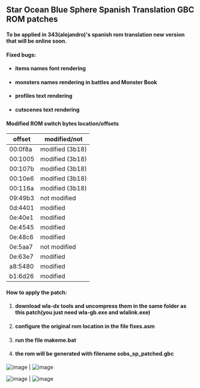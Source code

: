 
## Star Ocean Blue Sphere Spanish Translation GBC ROM patches

#### To be applied in 343(alejandro)'s spanish rom translation new version that will be online soon.


#### Fixed bugs:
 - #### items names font rendering
   
 - #### monsters names rendering in battles and Monster Book

 - #### profiles text rendering
 
 - #### cutscenes text rendering
 
#### Modified ROM switch bytes location/offsets
|offset|modified/not|
|------|------------|
|00:0f8a|modified (3b18)|
|00:1005|modified (3b18)|
|00:107b|modified (3b18)|
|00:10e6|modified (3b18)|
|00:116a|modified (3b18)|
|09:49b3|not modified|
|0d:4401|modified|
|0e:40e1|modified|
|0e:4545|modified|
|0e:48c6|modified|
|0e:5aa7|not modified|
|0e:63e7|modified|
|a8:5480|modified|
|b1:6d26|modified|


#### How to apply the patch:

 1. #### download wla-dx tools and uncompress them in the same folder as this patch(you just need wla-gb.exe and wlalink.exe)
 2. #### configure the original rom location in the file fixes.asm
 3. #### run the file makeme.bat
 4. #### the rom will be generated with filename sobs_sp_patched.gbc

![image](https://user-images.githubusercontent.com/31348553/120906207-e1db3680-c62d-11eb-9a63-1546368b8a80.png) | 
![image](https://user-images.githubusercontent.com/31348553/120906216-ed2e6200-c62d-11eb-86d3-c12da23954bf.png)


![image](https://user-images.githubusercontent.com/31348553/168378989-71cb40eb-3455-46d5-96a8-fd9d1ce42d59.png) |
![image](https://user-images.githubusercontent.com/31348553/168379064-b31d9487-3255-45c0-956f-fce43465f130.png)



